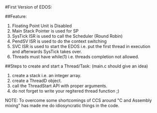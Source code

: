 #First Version of EDOS:

##Feature:
1. Floating Point Unit is Disabled
2. Main Stack Pointer is used for SP
3. SysTick ISR is used to call the Scheduler (Round Robin)
4. PendSV ISR is used to do the context switching
5. SVC ISR is used to start the EDOS i.e. put the first thread in execution and afterwards SysTick takes over. 
6. Threads must have while(1) i.e. threads completion not allowed.


##Steps to create and start a Thread/Task: (main.c should give an idea)
1. create a stack i.e. an integer array.
2. create a ThreadD object.
3. call the ThreadStart API with proper arguments.
4. do not forget to write your regitered thread function ;)

NOTE: To overcome some shortcomings of CCS around "C and Assembly mixing" has made me do idiosyncratic things in the code.
